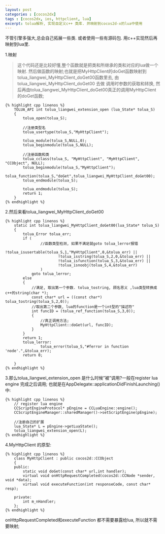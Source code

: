 ```yaml
---
layout: post
categories : [cocos2dx]
tags : [cocos2dx, ios, httpclient, lua]
excerpt: tolua解析, 实现自定义c++ 类库. 并映射到cocos2d-x的lua中使用
---
```



不管引擎多强大,总会自己拓展一些类. 或者使用一些有源码包. 用c++实现然后再映射到lua里.

1.映射

>这个代码还是比较好懂,整个函数就是把类和所继承的类和对应的lua做一个映射.
然后做函数的映射;也就是把MyHttpClient的doGet函数映射到tolua_liangwei_MyHttpClient_doGet00函数里去,
由 tolua_liangwei_MyHttpClient_doGet00 去做 调用时参数的获取和转换,
然后再由tolua_liangwei_MyHttpClient_doGet00真正的调用MyHttpClient的doGet函数;

    {% highlight cpp linenos %}
        TOLUA_API int tolua_liangwei_extension_open (lua_State* tolua_S)
        {
            tolua_open(tolua_S);

            //注册类型名
            tolua_usertype(tolua_S,"MyHttpClient");

            tolua_module(tolua_S,NULL,0);
            tolua_beginmodule(tolua_S,NULL);

            //注册函数和类
            tolua_cclass(tolua_S, "MyHttpClient", "MyHttpClient", "CCObject", NULL);
            tolua_beginmodule(tolua_S,"MyHttpClient");
            tolua_function(tolua_S,"doGet",tolua_liangwei_MyHttpClient_doGet00);
            tolua_endmodule(tolua_S);

            tolua_endmodule(tolua_S);
            return 1;
        }
    {% endhighlight %}

2.然后来看tolua_liangwei_MyHttpClient_doGet00

    {% highlight cpp linenos %}
        static int tolua_liangwei_MyHttpClient_doGet00(lua_State* tolua_S)
        {
            tolua_Error tolua_err;
            if (
                    //函数类型检测, 如果不满足就goto tolua_lerror报错
                    !tolua_isusertable(tolua_S,1,"MyHttpClient",0,&tolua_err) ||
                            !tolua_isstring(tolua_S,2,0,&tolua_err) ||
                            !tolua_isfunction(tolua_S,3,&tolua_err) ||
                            !tolua_isnoobj(tolua_S,4,&tolua_err)
                    )
                goto tolua_lerror;
            else
            {
                //满足, 取出第一个参数. tolua_tostring, 顾名思义 ,lua类型转换成c++的string(char *);
                const char* url = ((const char*)  tolua_tostring(tolua_S,2,0));
                //取出第二个参数, lua的function是一个int型的"描述符"
                int funcID = (tolua_ref_function(tolua_S,3,0));
                {
                    //真正调用方法;
                    MyHttpClient::doGet(url, funcID);
                }
            }
            return 1;
            tolua_lerror:
                    tolua_error(tolua_S,"#ferror in function 'node'.",&tolua_err);
            return 0;

        }
    {% endhighlight %}

3.那么tolua_liangwei_extension_open 是什么时候”被”调用?一般在register lua engine 完成之后调用; 也就是在AppDelegate::applicationDidFinishLaunching() 中:

    {% highlight cpp linenos %}
        // register lua engine
        CCScriptEngineProtocol* pEngine = CCLuaEngine::engine();
        CCScriptEngineManager::sharedManager()->setScriptEngine(pEngine);

        //注册自己的扩展
        lua_State* L = pEngine->getLuaState();
        tolua_liangwei_extension_open(L);
    {% endhighlight %}

4.MyHttpClient 的原型:

    {% highlight cpp linenos %}
        class MyHttpClient : public cocos2d::CCObject
        {
        public:
            static void doGet(const char* url,int handler);
            virtual void onHttpRequestCompleted(cocos2d::CCNode *sender, void *data);
            virtual void executeFunction(int responseCode, const char* resp);

        private:
            int m_nHandler;
        };
    {% endhighlight %}

onHttpRequestCompleted和executeFunction 都不需要暴露给lua, 所以就不需要映射;
